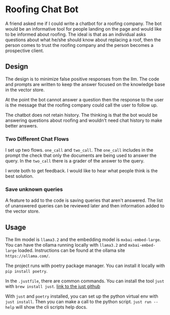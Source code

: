 # Roofing Chat Bot

A friend asked me if I could write a chatbot for a roofing company.
The bot would be an informative tool for people landing on the page
and would like to be informed about roofing.  The ideal is that
as an individual asks questions about what he/she should know about
replacing a roof, then the person comes to trust the roofing company and
the person becomes a prospective client.

## Design

The design is to minimize false positive responses from the llm.
The code and prompts are written to keep the answer focused
on the knowledge base in the vector store.

At the point the bot cannot answer a question then the
response to the user is the message that the roofing company
could call the user to follow up.

The chatbot does not retain history.  The thinking is that the bot
would be answering questions about roofing and wouldn't need
chat history to make better answers.

### Two Different Chat Flows

I set up two flows.  `one_call` and `two_call`.
The `one_call` includes in the prompt the check that
only the documents are being used to answer the query.
In the `two_call` there is a grader of the answer
to the query.

I wrote both to get feedback.  I would like to hear what
people think is the best solution.

### Save unknown queries

A feature to add to the code is saving queries that aren't answered.
The list of unanswered queries can be reviewed later and then
information added to the vector store.

## Usage

The llm model is `llama3.2` and the embedding model is `mxbai-embed-large`.
You can have the ollama running locally with `llama3.2` and `mxbai-embed-large` loaded.
Instructions can be found at the ollama site `https://ollama.com/`.

The project runs with poetry package manager.  You can install
it locally with `pip install poetry`.

In the `.justfile`, there are common commands.  You can install
the tool `just` with `brew install just`.  [link to the just github](https://github.com/casey/just)

With `just` and `poetry` installed, you can set up the python
virtual env with `just install`.  Then you can make a call
to the python script.  `just run --help` will show the cli
scripts help docs.
